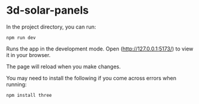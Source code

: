 # 3d-solar-panels
In the project directory, you can run:

`npm run dev`


Runs the app in the development mode.
Open (http://127.0.0.1:5173/) to view it in your browser.

The page will reload when you make changes.

You may need to install the following if you come across errors when running:

`npm install three`

